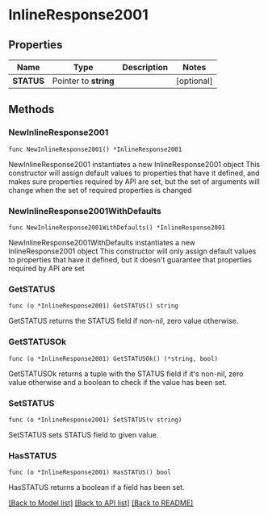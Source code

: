# InlineResponse2001

## Properties

Name | Type | Description | Notes
------------ | ------------- | ------------- | -------------
**STATUS** | Pointer to **string** |  | [optional] 

## Methods

### NewInlineResponse2001

`func NewInlineResponse2001() *InlineResponse2001`

NewInlineResponse2001 instantiates a new InlineResponse2001 object
This constructor will assign default values to properties that have it defined,
and makes sure properties required by API are set, but the set of arguments
will change when the set of required properties is changed

### NewInlineResponse2001WithDefaults

`func NewInlineResponse2001WithDefaults() *InlineResponse2001`

NewInlineResponse2001WithDefaults instantiates a new InlineResponse2001 object
This constructor will only assign default values to properties that have it defined,
but it doesn't guarantee that properties required by API are set

### GetSTATUS

`func (o *InlineResponse2001) GetSTATUS() string`

GetSTATUS returns the STATUS field if non-nil, zero value otherwise.

### GetSTATUSOk

`func (o *InlineResponse2001) GetSTATUSOk() (*string, bool)`

GetSTATUSOk returns a tuple with the STATUS field if it's non-nil, zero value otherwise
and a boolean to check if the value has been set.

### SetSTATUS

`func (o *InlineResponse2001) SetSTATUS(v string)`

SetSTATUS sets STATUS field to given value.

### HasSTATUS

`func (o *InlineResponse2001) HasSTATUS() bool`

HasSTATUS returns a boolean if a field has been set.


[[Back to Model list]](../README.md#documentation-for-models) [[Back to API list]](../README.md#documentation-for-api-endpoints) [[Back to README]](../README.md)


